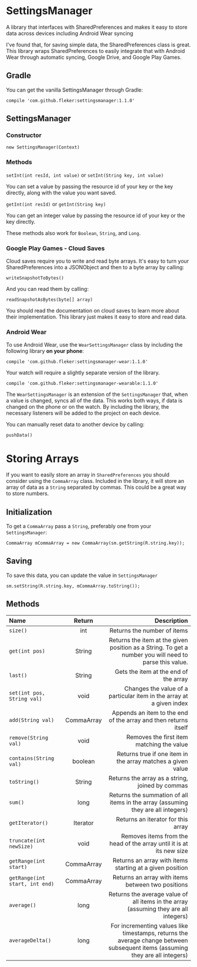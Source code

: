 # SettingsManager
A library that interfaces with SharedPreferences and makes it easy to store data across devices including Android Wear syncing

I've found that, for saving simple data, the SharedPreferences class is great. This library wraps SharedPreferences to easily 
integrate that with Android Wear through automatic syncing, Google Drive, and Google Play Games.

## Gradle
You can get the vanilla SettingsManager through Gradle:

    compile 'com.github.fleker:settingsmanager:1.1.0'

## SettingsManager

### Constructor
`new SettingsManager(Context)`

### Methods
`setInt(int resId, int value)` or `setInt(String key, int value)`

You can set a value by passing the resource id of your key or the key directly, along with the value you want saved.

`getInt(int resId)` or `getInt(String key)`

You can get an integer value by passing the resource id of your key or the key directly.

These methods also work for `Boolean`, `String`, and `Long`.

### Google Play Games - Cloud Saves
Cloud saves require you to write and read byte arrays. It's easy to turn your SharedPreferences into a JSONObject and then to a byte 
array by calling:

`writeSnapshotToBytes()` 

And you can read them by calling:

`readSnapshotAsBytes(byte[] array)`

You should read the documentation on cloud saves to learn more about their implementation. This library just makes it easy to store 
and read data. 

### Android Wear
To use Android Wear, use the `WearSettingsManager` class by including the following library **on your phone**:

    compile 'com.github.fleker:settingsmanager-wear:1.1.0'
    
Your watch will require a slightly separate version of the library.

    compile 'com.github.fleker:settingsmanager-wearable:1.1.0'

The `WearSettingsManager` is an extension of the `SettingsManager` that, when a value is changed, syncs all of the data. This works
both ways, if data is changed on the phone or on the watch. By including the library, the necessary listeners will be added to the project on each device.

You can manually reset data to another device by calling:

`pushData()`

# Storing Arrays 
If you want to easily store an array in `SharedPreferences` you should consider using the `CommaArray` class. Included in the library, it will store an array of data as a `String` separated by commas. This could be a great way to store numbers. 

## Initialization
To get a `CommaArray` pass a `String`, preferably one from your `SettingsManager`:

    CommaArray mCommaArray = new CommaArray(sm.getString(R.string.key));
    
## Saving
To save this data, you can update the value in `SettingsManager`

    sm.setString(R.string.key, mCommaArray.toString());
    
## Methods
| Name | Return | Description |
| :--- | :---:  | ---:        |
| `size()` | int | Returns the number of items |
| `get(int pos)` | String | Returns the item at the given position as a String. To get a number you will need to parse this value. |
| `last()` | String | Gets the item at the end of the array |
| `set(int pos, String val)` | void | Changes the value of a particular item in the array at a given index |
| `add(String val)` | CommaArray | Appends an item to the end of the array and then returns itself | 
| `remove(String val)` | void | Removes the first item matching the value |
| `contains(String val)` | boolean | Returns true if one item in the array matches a given value |
| `toString()` | String | Returns the array as a string, joined by commas |
| `sum()` | long | Returns the summation of all items in the array (assuming they are all integers) |
| `getIterator()` | Iterator<String> | Returns an iterator for this array |
| `truncate(int newSize)` | void | Removes items from the head of the array until it is at its new size |
| `getRange(int start)` | CommaArray | Returns an array with items starting at a given position |
| `getRange(int start, int end)` | CommaArray | Returns an array with items between two positions |
| `average()` | long | Returns the average value of all items in the array (assuming they are all integers) |
| `averageDelta()` | long | For incrementing values like timestamps, returns the average change between subsequent items (assuming they are all integers) |
